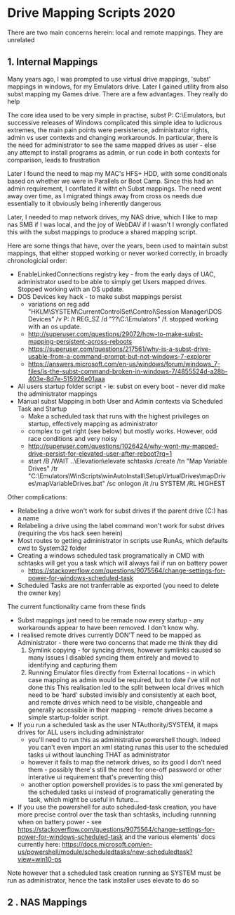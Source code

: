 # Drive Mapping Scripts 2020

There are two main concerns herein: local and remote mappings. They are unrelated

## 1. Internal Mappings
Many years ago, I was prompted to use virtual drive mappings, 'subst' mappings in windows, for my Emulators drive. 
Later I gained utility from also subst mapping my Games drive. There are a few advantages. They really do help

The core idea used to be very simple in practise, subst P: C:\Emulators, but successive releases of Windows complicated
this simple idea to ludicrous extremes, the main pain points were persistence, administrator rights, admin vs user contexts and 
changing workarounds. In particular, there is the need for administrator to see the same mapped drives as user - else any attempt
to install programs as admin, or run code in both contexts for comparison, leads to frustration

Later I found the need to map my MAC's HFS+ HDD, with some conditionals based on whether we were in Parallels or Boot Camp. Since this had an admin
requirement, I conflated it witht eh Subst mappings. The need went away over time, as I migrated things away from cross os needs due essentially to it obviously
being inherently dangerous

Later, I needed to map network drives, my NAS drive, which I like to map nas SMB if I was local, and the joy of WebDAV if I wasn't
I wrongly conflated this with the subst mappings to produce a shared mapping script.

Here are some things that have, over the years, been used to maintain subst mappings, that either stopped working or never worked correctly, in broadly chronologicial order:

* EnableLinkedConnections registry key - from the early days of UAC, administrator used to be able to simply get Users mapped drives. Stopped working with an OS update.
* DOS Devices key hack - to make subst mappings persist 
    - variations on reg add "HKLM\SYSTEM\CurrentControlSet\Control\Session Manager\DOS Devices" /v P: /t REG_SZ /d "\??\C:\Emulators" /f. stopped working with an os update.
	- http://superuser.com/questions/29072/how-to-make-subst-mapping-persistent-across-reboots
	- https://superuser.com/questions/217561/why-is-a-subst-drive-usable-from-a-command-prompt-but-not-windows-7-explorer
	- https://answers.microsoft.com/en-us/windows/forum/windows_7-files/is-the-subst-command-broken-in-windows-7/4855524d-a28b-403e-8d7e-515926e01aaa
* All users startup folder script - ie: subst on every boot - never did make the administrator mappings
* Manual subst Mapping in both User and Admin contexts via Scheduled Task and Startup 
    - Make a scheduled task that runs with the highest privileges on startup, effectively mapping as administrator
    - complex to get right (see below) but mostly works. However, odd race conditions and very noisy
    - http://superuser.com/questions/1026424/why-wont-my-mapped-drive-persist-for-elevated-user-after-reboot?rq=1
	- start /B /WAIT ..\Elevation\elevate schtasks /create /tn "Map Variable Drives" /tr "C:\Emulators\WinScripts\winAutoInstall\SetupVirtualDrives\mapDrives\mapVariableDrives.bat" /sc onlogon /it /ru SYSTEM /RL HIGHEST

Other complications:
* Relabeling a drive won't work for subst drives if the parent drive (C:) has a name
* Relabeling a drive using the label command won't work for subst drives (requiring the vbs hack seen herein)
* Most routes to getting administrator in scripts use RunAs, which defaults cwd to System32 folder
* Creating a windows scheduled task programatically in CMD with schtasks will get you a task which will always fail if run on battery power
    - https://stackoverflow.com/questions/9075564/change-settings-for-power-for-windows-scheduled-task
* Scheduled Tasks are not tranferrable as exported (you need to delete the owner key)

The current functionality came from these finds
* Subst mappings just need to be remade now every startup - any workarounds appear to have been removed. I don't know why.
* I realised remote drives currently DON'T need to be mapped as Administrator - there were two concerns that made me think they did
    1. Symlink copying - for syncing drives, however symlinks caused so many issues I disabled syncing them entirely and moved to identifying and capturing them
	2. Running Emulator files directly from External locations - in which case mapping as admin would be required, but to date i've still not done this
  This realisation led to the split between local drives which need to be 'hard' substed invisibly and consistently at each boot, and remote drives which need to
  be visible, changeable and generally accessible in their mapping - remote drives become a simple startup-folder script.
* If you run a scheduled task as the user NTAuthority/SYSTEM, it maps drives for ALL users including administrator
    - you'll need to run this as administrative powershell though. Indeed you can't even import an xml stating runas this user to the scheduled tasks ui without launching THAT as administrator
    - however it fails to map the network drives, so its good I don't need them - possibly there's still the need for one-off password or 
	  other interative ui requirement that's preventing this)
	- another option powershell provides is to pass the xml generated by the scheduled tasks ui instead of programatically generating the task, which might be useful in future...
* If you use the powershell for auto scheduled-task creation, you have more precise control over the task than schtasks, including runnning when on battery power -
    see https://stackoverflow.com/questions/9075564/change-settings-for-power-for-windows-scheduled-task
	and the various elements' docs currently here: https://docs.microsoft.com/en-us/powershell/module/scheduledtasks/new-scheduledtask?view=win10-ps
	
Note however that a scheduled task creation running as SYSTEM must be run as administrator, hence the task installer uses elevate to do so

## 2 . NAS Mappings
